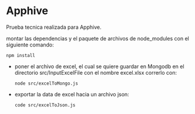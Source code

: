 # Apphive


Prueba tecnica realizada para Apphive.


montar las dependencias y el paquete de archivos de node_modules con el siguiente comando:

```
npm install
```


* poner el archivo de excel, el cual se quiere guardar en Mongodb en el directorio src/InputExcelFile con el nombre excel.xlsx
  correrlo con:

  ```
  node src/excelToMongo.js
  ```
* exportar la data de excel hacia un archivo json:

  ```
  code src/excelToJson.js
  ```
